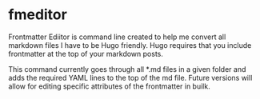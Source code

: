 # fmeditor

Frontmatter Ediitor is command line created to help me convert all markdown files I have to be Hugo friendly. Hugo requires that you include frontmatter at the top of your markdown posts.

This command currently goes through all *.md files in a given folder and adds the required YAML lines to the top of the md file. Future versions will allow for editing specific attributes of the frontmatter in builk.
